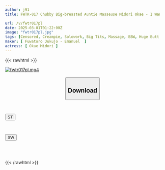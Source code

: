 ```yaml
---
author: j91
title: FWTR-017 Chubby Big-breasted Auntie Masseuse Midori Okae - I Want To Cum Inside Her While Being Wrapped In Her Soothing, Voluptuous Body

url: /v/fwtr017pl
date: 2025-03-01T01:22:00Z
image: "fwtr017pl.jpg"
tags: [Censored, Creampie, Solowork, Big Tits, Massage, BBW, Huge Butt	]
maker: [ Fuwatoro Jukujo - Emanuel  ]
actress: [ Okae Midori ]
---
```



{{< rawhtml >}}

<div class="video" data-videoid="dRgrPMVQpYHkOOr">
    <a href="javascript:;">
        <img src="/v/fwtr017pl/fwtr017pl.jpg" width="WIDTH" height="HEIGHT" alt="fwtr017pl.mp4" loading="lazy">
    </a>
</div>

<script type="text/javascript" src="https://j91.asia/asset/on-demand-st.js"></script>

<br>
  <link rel="stylesheet" href="https://j91.asia/asset/bs5.css">
  
  <center>
  <button class="btn btn-primary" type="button" data-bs-toggle="collapse" data-bs-target=".multi-collapse" aria-expanded="false" aria-controls="multiCollapseExample1 multiCollapseExample2"><h2>Download</h2></button></center>
</p>
<div class="row">
  <div class="col">
    <div class="collapse multi-collapse" id="multiCollapseExample1">
      <div class="card card-body">
	      	      <br>
<div class="buttons">  
<p><a href="/v/fwtr017pl/st.html" target="_blank"><button class="btn-hover color-3"><i class="fa fa-download"></i> ST</button></a></p></div>
    </div>
  </div>
</div>
  <div class="col">
    <div class="collapse multi-collapse" id="multiCollapseExample2">
      <div class="card card-body">
	      <br>
<div class="buttons">
<p><a href="/v/fwtr017pl/sw.html" target="_blank"><button class="btn-hover color-2"><i class="fa fa-download"></i> SW</button></a></p></div>
<br><br>
      </div>
    </div>
  </div>
</div>

{{< /rawhtml >}}